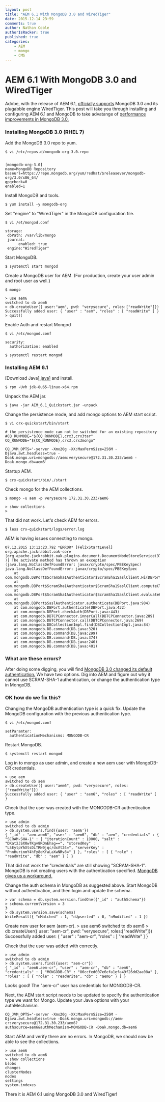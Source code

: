 ```yaml
---
layout: post
title: "AEM 6.1 With MongoDB 3.0 and WiredTiger"
date: 2015-12-14 23:59
comments: true
author: Nathan Coble
authorIsRacker: true
published: true
categories:
    - AEM
    - mongo
    - CMS
---
```

# AEM 6.1 With MongoDB 3.0 and WiredTiger
Adobe, with the release of AEM 6.1, [officially supports][adobe1] MongoDB 3.0 and its plugabble engine WiredTiger. This post will take you through installing and configuring AEM 6.1 and MongoDB to take advatange of [performance improvements in MongoDB 3.0.][or1]

<!-- more -->

### Installing MongoDB 3.0 (RHEL 7)
Add the MongoDB 3.0 repo to yum.

	$ vi /etc/repos.d/mongodb-org-3.0.repo


	[mongodb-org-3.0]
	name=MongoDB Repository
	baseurl=https://repo.mongodb.org/yum/redhat/$releasever/mongodb-org/3.0/x86_64/
	gpgcheck=0
	enabled=1

Install MongoDB and tools.

	$ yum install -y mongodb-org

Set "engine" to "WiredTiger" in the MongoDB configuration file.

	$ vi /et/mongod.conf

	storage:
  	 dbPath: /var/lib/mongo
  	 journal:
    	  enabled: true
  	 engine:"WiredTiger"

Start MongoDB.

	$ systemctl start mongod

Create a MongoDB user for AEM. (For production, create your user admin and root user as well.)

	$ mongo

	> use aem6
	switched to db aem6
	> db.createUser({ user:"aem", pwd: "verysecure", roles:["readWrite"]})
	Successfully added user: { "user" : "aem", "roles" : [ "readWrite" ] }
	> quit()

Enable Auth and restart Mongod

	$ vi /etc/mongod.conf

	security:
  	  authorization: enabled

	$ systemctl restart mongod

### Installing AEM 6.1
[Download Java],[java1] and install.

	$ rpm -Uvh jdk-8u65-linux-x64.rpm

Unpack the AEM jar.

	$ java -jar AEM_6.1_Quickstart.jar -unpack

Change the persistence mode, and add mongo options to AEM start script.

	$ vi crx-quickstart/bin/start

	# the persistence mode can not be switched for an existing repository
	#CQ_RUNMODE="${CQ_RUNMODE},crx3,crx3tar"
	CQ_RUNMODE="${CQ_RUNMODE},crx3,crx3mongo"

	CQ_JVM_OPTS='-server -Xmx20g -XX:MaxPermSize=256M -Djava.awt.headless=true -Doak.mongo.uri=mongodb://aem:verysecure@172.31.30.233/aem6 -Doak.mongo.db=aem6'

Startup AEM.

	$ crx-quickstart/bin/./start

Check mongo for the AEM collections.

	$ mongo -u aem -p verysecure 172.31.30.233/aem6

	> show collections
	>
That did not work.  Let's check AEM for errors.

	$ less crx-quickstart/logs/error.log

AEM is having issues connecting to mongo.  

	07.12.2015 13:12:23.792 *ERROR* [FelixStartLevel] org.apache.jackrabbit.oak-core [org.apache.jackrabbit.oak.plugins.document.DocumentNodeStoreService(37
	)] The activate method has thrown an exception (java.lang.NoClassDefFoundError: javax/crypto/spec/PBEKeySpec)
	java.lang.NoClassDefFoundError: javax/crypto/spec/PBEKeySpec
        at com.mongodb.DBPort$ScramSha1Authenticator$ScramSha1SaslClient.Hi(DBPort.java:822)
        at com.mongodb.DBPort$ScramSha1Authenticator$ScramSha1SaslClient.computeClientFinalMessage(DBPort.java:747)
        at com.mongodb.DBPort$ScramSha1Authenticator$ScramSha1SaslClient.evaluateChallenge(DBPort.java:681)
        at com.mongodb.DBPort$SaslAuthenticator.authenticate(DBPort.java:904)
        at com.mongodb.DBPort.authenticate(DBPort.java:432)
        at com.mongodb.DBPort.checkAuth(DBPort.java:443)
        at com.mongodb.DBTCPConnector.innerCall(DBTCPConnector.java:289)
        at com.mongodb.DBTCPConnector.call(DBTCPConnector.java:269)
        at com.mongodb.DBCollectionImpl.find(DBCollectionImpl.java:84)
        at com.mongodb.DB.command(DB.java:320)
        at com.mongodb.DB.command(DB.java:299)
        at com.mongodb.DB.command(DB.java:374)
        at com.mongodb.DB.command(DB.java:246)
        at com.mongodb.DB.command(DB.java:401)

### What are these errors?
After doing some digging, you will find [MongoDB 3.0 changed its default authentication.][mongo1] We have two options. Dig into AEM and figure out why it cannot use SCRAM-SHA-1 authentication, or change the authentication type in MongoDB.

### OK how do we fix this?
Changing the MongoDB authentication type is a quick fix.
Update the MongoDB configuration with the previous authentication type.

	$ vi /etc/mongod.conf

	setParamter:
  	  authenticationMechanisms: MONGODB-CR
Restart MongoDB.

	$ systemctl restart mongod

Log in to mongo as user admin, and create a new aem user with MongoDB-CR credentials.

	> use aem
	switched to db aem
	> db.createUser({ user:"aem6", pwd: "verysecure", roles:["readWrite"]})
	Successfully added user: { "user" : "aem6", "roles" : [ "readWrite" ] }
Check that the user was created with the MONGODB-CR authentication type.

	> use admin
	switched to db admin
	> db.system.users.find({user: 'aem6'})
	{ "_id" : "aem.aem6", "user" : "aem6", "db" : "aem", "credentials" : { "SCRAM-SHA-1" : { "iterationCount" : 10000, "salt" : "DKat2JSX0wTKgv8RQnEhag==", "storedKey" : "LSEytpYhXtsDLTRN0jqc/dxVt24=", "serverKey" : "PnnHurinmY4hFy8eKfaLaXwNRv8=" } }, "roles" : [ { "role" : "readWrite", "db" : "aem" } ] }

That did not work the "credentials" are still showing "SCRAM-SHA-1". MongoDB is not creating users with the authentication specified. [MongoDB gives us a workaround.][mongo2]

Change the auth schema in MongoDB as suggested above. Start MongoDB without authentication, and then login and update the schema.

	> var schema = db.system.version.findOne({"_id" : "authSchema"})
	> schema.currentVersion = 3
	3
	> db.system.version.save(schema)
	WriteResult({ "nMatched" : 1, "nUpserted" : 0, "nModified" : 1 })
Create new user for aem (aem-cr).
	> use aem6
	switched to db aem6
	> db.createUser({ user: "aem-cr", pwd: "verysecure", roles:["readWrite"]})
	Successfully added user: { "user" : "aem-cr", "roles" : [ "readWrite" ] }

Check that the user was added with correctly.

	> use admin
	switched to db admin
	> db.system.users.find({user: "aem-cr"})
	{ "_id" : "aem6.aem-cr", "user" : "aem-cr", "db" : "aem6", "credentials" : { "MONGODB-CR" : "86ccfed007e6efa1efa49f26dd2aa08a" }, "roles" : [ { "role" : "readWrite", "db" : "aem6" } ] }

Looks good! The "aem-cr" user has credentials for MONGODB-CR.

Next, the AEM start script needs to be updated to specify the authentication type we want for Mongo. Update your Java options with your authMechanism.

	CQ_JVM_OPTS='-server -Xmx20g -XX:MaxPermSize=256M -Djava.awt.headless=true -Doak.mongo.uri=mongodb://aem-cr:verysecure@172.31.30.233/aem6?authsource=aem6&authMechanism=MONGODB-CR -Doak.mongo.db=aem6

Start AEM and verify there are no errors.
In MongoDB, we should now be able to see the collections.

	> use aem6
	switched to db aem6
	> show collections
	blobs
	changes
	clusterNodes
	nodes
	settings
	system.indexes

There it is AEM 6.1 using MongoDB 3.0 and WiredTiger!


   [adobe1]: <https://docs.adobe.com/docs/en/aem/6-1/deploy/technical-requirements.html>
   [or1]: <https://objectrocket.com/blog/company/mongodb-wiredtiger>
   [java1]: <http://www.oracle.com/technetwork/java/javase/downloads/jdk8-downloads-2133151.html>
   [mongo1]: <https://docs.mongodb.org/manual/core/authentication/>
   [mongo2]: <https://jira.mongodb.org/browse/SERVER-17459>
